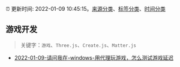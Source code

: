 :alarm_clock: 更新时间: 2022-01-09 10:45:15。[来源分类](../README.md)、[标签分类](../TAGS.md)、[时间分类](../TIMELINE.md)

## 游戏开发


> 关键字：`游戏`、`Three.js`、`Create.js`、`Matter.js`



- [2022-01-09-请问我在-windows-用代理玩游戏，怎么测试游戏延迟](https://www.v2ex.com/t/827148) 